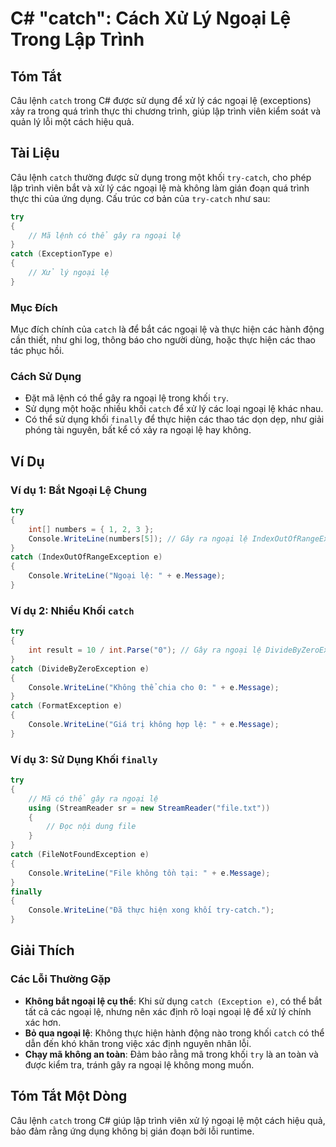 <!--
Meta Description: # C# "catch": Cách Xử Lý Ngoại Lệ Trong Lập Trình ## Tóm Tắt Câu lệnh `catch` trong C# được sử dụng để xử lý các ngoại lệ (exceptions) xảy ra trong qu...
Meta Keywords: ngoại, catch, không, trong, dụng
-->

# C# "catch": Cách Xử Lý Ngoại Lệ Trong Lập Trình

## Tóm Tắt
Câu lệnh `catch` trong C# được sử dụng để xử lý các ngoại lệ (exceptions) xảy ra trong quá trình thực thi chương trình, giúp lập trình viên kiểm soát và quản lý lỗi một cách hiệu quả.

## Tài Liệu
Câu lệnh `catch` thường được sử dụng trong một khối `try-catch`, cho phép lập trình viên bắt và xử lý các ngoại lệ mà không làm gián đoạn quá trình thực thi của ứng dụng. Cấu trúc cơ bản của `try-catch` như sau:

```csharp
try
{
    // Mã lệnh có thể gây ra ngoại lệ
}
catch (ExceptionType e)
{
    // Xử lý ngoại lệ
}
```

### Mục Đích
Mục đích chính của `catch` là để bắt các ngoại lệ và thực hiện các hành động cần thiết, như ghi log, thông báo cho người dùng, hoặc thực hiện các thao tác phục hồi.

### Cách Sử Dụng
- Đặt mã lệnh có thể gây ra ngoại lệ trong khối `try`.
- Sử dụng một hoặc nhiều khối `catch` để xử lý các loại ngoại lệ khác nhau.
- Có thể sử dụng khối `finally` để thực hiện các thao tác dọn dẹp, như giải phóng tài nguyên, bất kể có xảy ra ngoại lệ hay không.

## Ví Dụ
### Ví dụ 1: Bắt Ngoại Lệ Chung
```csharp
try
{
    int[] numbers = { 1, 2, 3 };
    Console.WriteLine(numbers[5]); // Gây ra ngoại lệ IndexOutOfRangeException
}
catch (IndexOutOfRangeException e)
{
    Console.WriteLine("Ngoại lệ: " + e.Message);
}
```

### Ví dụ 2: Nhiều Khối `catch`
```csharp
try
{
    int result = 10 / int.Parse("0"); // Gây ra ngoại lệ DivideByZeroException
}
catch (DivideByZeroException e)
{
    Console.WriteLine("Không thể chia cho 0: " + e.Message);
}
catch (FormatException e)
{
    Console.WriteLine("Giá trị không hợp lệ: " + e.Message);
}
```

### Ví dụ 3: Sử Dụng Khối `finally`
```csharp
try
{
    // Mã có thể gây ra ngoại lệ
    using (StreamReader sr = new StreamReader("file.txt"))
    {
        // Đọc nội dung file
    }
}
catch (FileNotFoundException e)
{
    Console.WriteLine("File không tồn tại: " + e.Message);
}
finally
{
    Console.WriteLine("Đã thực hiện xong khối try-catch.");
}
```

## Giải Thích
### Các Lỗi Thường Gặp
- **Không bắt ngoại lệ cụ thể**: Khi sử dụng `catch (Exception e)`, có thể bắt tất cả các ngoại lệ, nhưng nên xác định rõ loại ngoại lệ để xử lý chính xác hơn.
- **Bỏ qua ngoại lệ**: Không thực hiện hành động nào trong khối `catch` có thể dẫn đến khó khăn trong việc xác định nguyên nhân lỗi.
- **Chạy mã không an toàn**: Đảm bảo rằng mã trong khối `try` là an toàn và được kiểm tra, tránh gây ra ngoại lệ không mong muốn.

## Tóm Tắt Một Dòng
Câu lệnh `catch` trong C# giúp lập trình viên xử lý ngoại lệ một cách hiệu quả, bảo đảm rằng ứng dụng không bị gián đoạn bởi lỗi runtime.